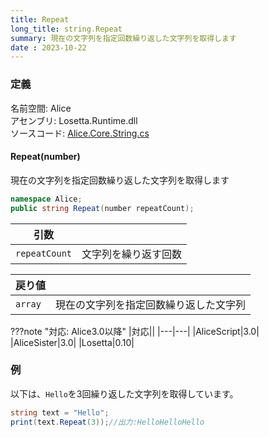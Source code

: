 ```yaml
---
title: Repeat
long_title: string.Repeat
summary: 現在の文字列を指定回数繰り返した文字列を取得します
date : 2023-10-22
---
```


### 定義
名前空間: Alice<br/>
アセンブリ: Losetta.Runtime.dll<br/>
ソースコード: [Alice.Core.String.cs](https://github.com/WSOFT-Project/Losetta/blob/master/Losetta.Runtime/Core/Extension/Alice.Core.String.cs)

#### Repeat(number)

現在の文字列を指定回数繰り返した文字列を取得します

```cs title="AliceScript"
namespace Alice;
public string Repeat(number repeatCount);
```

|引数| |
|-|-|
|`repeatCount`|文字列を繰り返す回数|

|戻り値| |
|-|-|
|`array`|現在の文字列を指定回数繰り返した文字列|

???note "対応: Alice3.0以降"
    |対応||
    |---|---|
    |AliceScript|3.0|
    |AliceSister|3.0|
    |Losetta|0.10|

### 例
以下は、`Hello`を3回繰り返した文字列を取得しています。

```cs title="AliceScript"
string text = "Hello";
print(text.Repeat(3));//出力:HelloHelloHello
```
